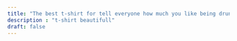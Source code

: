 ```yaml
---
title: "The best t-shirt for tell everyone how much you like being drunk"
description : "t-shirt beautifull"
draft: false
---
```


